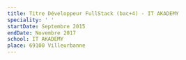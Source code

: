 ```yaml
---
title: Titre Développeur FullStack (bac+4) - IT AKADEMY
speciality: ' '
startDate: Septembre 2015
endDate: Novembre 2017
school: IT AKADEMY
place: 69100 Villeurbanne
---
```


